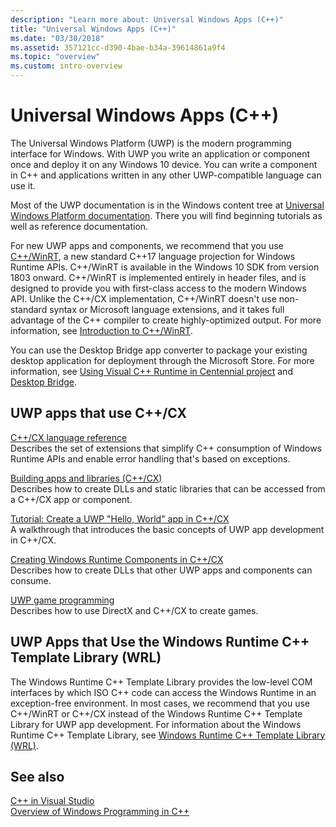 ```yaml
---
description: "Learn more about: Universal Windows Apps (C++)"
title: "Universal Windows Apps (C++)"
ms.date: "03/30/2018"
ms.assetid: 357121cc-d390-4bae-b34a-39614861a9f4
ms.topic: "overview"
ms.custom: intro-overview
---
```

# Universal Windows Apps (C++)

The Universal Windows Platform (UWP) is the modern programming interface for Windows. With UWP you write an application or component once and deploy it on any Windows 10 device. You can write a component in C++ and applications written in any other UWP-compatible language can use it.

Most of the UWP documentation is in the Windows content tree at [Universal Windows Platform documentation](/windows/uwp/). There you will find beginning tutorials as well as reference documentation.

For new UWP apps and components, we recommend that you use [C++/WinRT](/windows/uwp/cpp-and-winrt-apis/), a new standard C++17 language projection for Windows Runtime APIs. C++/WinRT is available in the Windows 10 SDK from version 1803 onward. C++/WinRT is implemented entirely in header files, and is designed to provide you with first-class access to the modern Windows API. Unlike the C++/CX implementation, C++/WinRT doesn't use non-standard syntax or Microsoft language extensions, and it takes full advantage of the C++ compiler to create highly-optimized output. For more information, see [Introduction to C++/WinRT](/windows/uwp/cpp-and-winrt-apis/intro-to-using-cpp-with-winrt).

You can use the Desktop Bridge app converter to package your existing desktop application for deployment through the Microsoft Store. For more information, see [Using Visual C++ Runtime in Centennial project](https://devblogs.microsoft.com/cppblog/using-visual-c-runtime-in-centennial-project/) and [Desktop Bridge](/windows/uwp/porting/desktop-to-uwp-root).

## UWP apps that use C++/CX

[C++/CX language reference](visual-c-language-reference-c-cx.md)\
Describes the set of extensions that simplify C++ consumption of Windows Runtime APIs and enable error handling that's based on exceptions.

[Building apps and libraries (C++/CX)](building-apps-and-libraries-c-cx.md)\
Describes how to create DLLs and static libraries that can be accessed from a C++/CX app or component.

[Tutorial: Create a UWP "Hello, World" app in C++/CX](/windows/uwp/get-started/create-a-basic-windows-10-app-in-cpp)\
A walkthrough that introduces the basic concepts of UWP app development in C++/CX.

[Creating Windows Runtime Components in C++/CX](/windows/uwp/winrt-components/creating-windows-runtime-components-in-cpp)\
Describes how to create DLLs that other UWP apps and components can consume.

[UWP game programming](/windows/uwp/gaming/)\
Describes how to use DirectX and C++/CX to create games.

## UWP Apps that Use the Windows Runtime C++ Template Library (WRL)

The Windows Runtime C++ Template Library provides the low-level COM interfaces by which ISO C++ code can access the Windows Runtime in an exception-free environment. In most cases, we recommend that you use C++/WinRT or C++/CX instead of the Windows Runtime C++ Template Library for UWP app development. For information about the Windows Runtime C++ Template Library, see [Windows Runtime C++ Template Library (WRL)](wrl/windows-runtime-cpp-template-library-wrl.md).

## See also

[C++ in Visual Studio](../overview/visual-cpp-in-visual-studio.md)<br/>
[Overview of Windows Programming in C++](../windows/overview-of-windows-programming-in-cpp.md)<br/>
